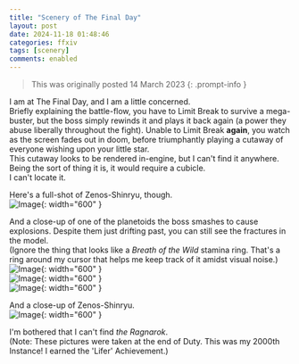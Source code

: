 ```yaml
---
title: "Scenery of The Final Day"
layout: post
date: 2024-11-18 01:48:46
categories: ffxiv
tags: [scenery]
comments: enabled
---
```

> This was originally posted 14 March 2023
{: .prompt-info }

I am at The Final Day, and I am a little concerned.  
Briefly explaining the battle-flow, you have to Limit Break to survive a mega-buster, but the boss simply rewinds it and plays it back again (a power they abuse liberally throughout the fight). Unable to Limit Break __again__, you watch as the screen fades out in doom, before triumphantly playing a cutaway of everyone wishing upon your little star.  
This cutaway looks to be rendered in-engine, but I can't find it anywhere. Being the sort of thing it is, it would require a cubicle.  
I can't locate it.  

Here's a full-shot of Zenos-Shinryu, though.  
![Image](/Final_Day_1.png){: width="600" }

And a close-up of one of the planetoids the boss smashes to cause explosions. Despite them just drifting past, you can still see the fractures in the model.  
(Ignore the thing that looks like a *Breath of the Wild* stamina ring. That's a ring around my cursor that helps me keep track of it amidst visual noise.)  
![Image](/Final_Day_2.png){: width="600" }  
![Image](/Final_Day_3.png){: width="600" }  
![Image](/Final_Day_4.png){: width="600" } 

And a close-up of Zenos-Shinryu.   
![Image](/Final_Day_5.png){: width="600" }

I'm bothered that I can't find *the Ragnarok*.  
(Note: These pictures were taken at the end of Duty. This was my 2000th Instance! I earned the 'Lifer' Achievement.)


